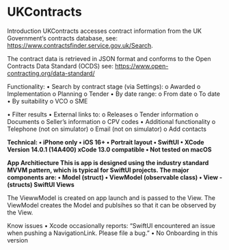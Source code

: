 # UKContracts

Introduction
UKContracts accesses contract information from the UK Government’s contracts database, see: https://www.contractsfinder.service.gov.uk/Search.

The contract data is retrieved in JSON format and conforms to the Open Contracts Data Standard (OCDS) see: https://www.open-contracting.org/data-standard/


Functionality:
  •	Search by contract stage (via Settings):
    o	Awarded
    o	Implementation
    o	Planning
    o	Tender
  •	By date range:
    o	From date
    o	To date
  •	By suitability
    o	VCO
    o	SME
  
  •	Filter results 
  •	External links to:
    o	Releases
    o	Tender information
    o	Documents
    o	Seller’s information
    o	CPV codes
  •	Additional functionality
    o	Telephone (not on simulator)
    o	Email (not on simulator)
    o	Add contacts

**Technical:
  •	iPhone only
  •	iOS 16+
  •	Portrait layout
  •	SwiftUI
  •	XCode Version 14.0.1 (14A400)  xCode 13.0 compatible
  •	Not tested on macOS**

**App Architiecture
This is app is designed using the industry standard MVVM pattern, which is typical for SwiftUI projects. The major components are:
• Model (struct)
• ViewModel (observable class)
• View - (structs) SwiftUI Views**

The ViewwModel is created on app launch and is passed to the View. The ViewModel creates the Model and publsihes so that it can be observed by the View.

Know issues
•	Xcode occasionally reports: “SwiftUI encountered an issue when pushing a NavigationLink. Please file a bug.” 
•	No Onboarding in this version

